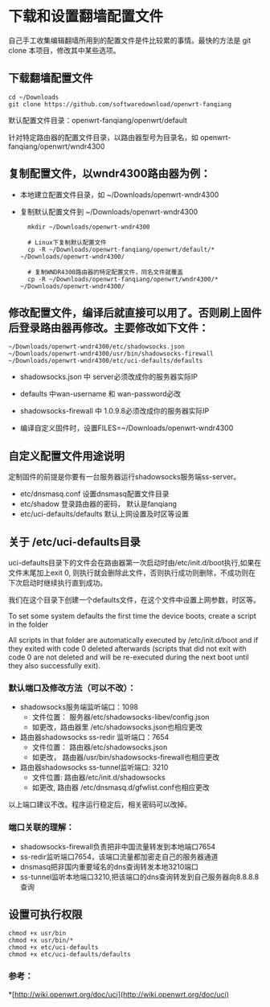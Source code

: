 ﻿# 下载和设置翻墙配置文件

自己手工收集编辑翻墙所用到的配置文件是件比较累的事情。最快的方法是 git clone 本项目，修改其中某些选项。

## 下载翻墙配置文件

	cd ~/Downloads
	git clone https://github.com/softwaredownload/openwrt-fanqiang


默认配置文件目录：openwrt-fanqiang/openwrt/default

针对特定路由器的配置文件目录，以路由器型号为目录名，如 openwrt-fanqiang/openwrt/wndr4300


## 复制配置文件，以wndr4300路由器为例：

- 本地建立配置文件目录，如 ~/Downloads/openwrt-wndr4300
- 复制默认配置文件到 ~/Downloads/openwrt-wndr4300  

		mkdir ~/Downloads/openwrt-wndr4300
		
		# Linux下复制默认配置文件
		cp -R ~/Downloads/openwrt-fanqiang/openwrt/default/* ~/Downloads/openwrt-wndr4300/
		
		# 复制WNDR4300路由器的特定配置文件，同名文件就覆盖
		cp -R ~/Downloads/openwrt-fanqiang/openwrt/wndr4300/* ~/Downloads/openwrt-wndr4300/


## 修改配置文件，编译后就直接可以用了。否则刷上固件后登录路由器再修改。主要修改如下文件：

	~/Downloads/openwrt-wndr4300/etc/shadowsocks.json
	~/Downloads/openwrt-wndr4300/usr/bin/shadowsocks-firewall
	~/Downloads/openwrt-wndr4300/etc/uci-defaults/defaults

- shadowsocks.json 中 server必须改成你的服务器实际IP
- defaults 中wan-username 和 wan-password必改
- shadowsocks-firewall 中 1.0.9.8必须改成你的服务器实际IP
		
- 编译自定义固件时，设置FILES=~/Downloads/openwrt-wndr4300



## 自定义配置文件用途说明

定制固件的前提是你要有一台服务器运行shadowsocks服务端ss-server。
- etc/dnsmasq.conf 设置dnsmasq配置文件目录
- etc/shadow 登录路由器的密码， 默认是fanqiang
- etc/uci-defaults/defaults 默认上网设置及时区等设置

## 关于 /etc/uci-defaults目录

uci-defaults目录下的文件会在路由器第一次启动时由/etc/init.d/boot执行,如果在文件末尾加上exit 0, 则执行就会删除此文件，否则执行成功则删除，不成功则在下次启动时继续执行直到成功。

我们在这个目录下创建一个defaults文件，在这个文件中设置上网参数，时区等。

 To set some system defaults the first time the device boots, create a script in the folder

All scripts in that folder are automatically executed by /etc/init.d/boot and if they exited with code 0 deleted afterwards (scripts that did not exit with code 0 are not deleted and will be re-executed during the next boot until they also successfully exit). 


### 默认端口及修改方法（可以不改）：
- shadowsocks服务端监听端口：1098
	* 文件位置： 服务器/etc/shadowsocks-libev/config.json
	* 如更改，路由器里 /etc/shadowsocks.json也相应更改
- 路由器shadowsocks ss-redir	监听端口：7654
	* 文件位置： 路由器/etc/shadowsocks.json
	* 如更改， 路由器/usr/bin/shadowsocks-firewall也相应更改
- 路由器shadowsocks ss-tunnel监听端口: 3210
	* 文件位置: 路由器/etc/init.d/shadowsocks
	* 如更改, 路由器 /etc/dnsmasq.d/gfwlist.conf也相应更改

以上端口建议不改。程序运行稳定后，相关密码可以改掉。

### 端口关联的理解：

- shadowsocks-firewall负责把非中国流量转发到本地端口7654
- ss-redir监听端口7654，该端口流量都加密走自己的服务器通道
- dnsmasq把非国内重要域名的dns查询转发本地3210端口
- ss-tunnel监听本地端口3210,把该端口的dns查询转发到自己服务器向8.8.8.8查询

## 设置可执行权限
	chmod +x usr/bin
	chmod +x usr/bin/*
	chmod +x etc/uci-defaults
	chmod +x etc/uci-defaults/defaults
	
	
	
### 参考：
*[http://wiki.openwrt.org/doc/uci](http://wiki.openwrt.org/doc/uci)